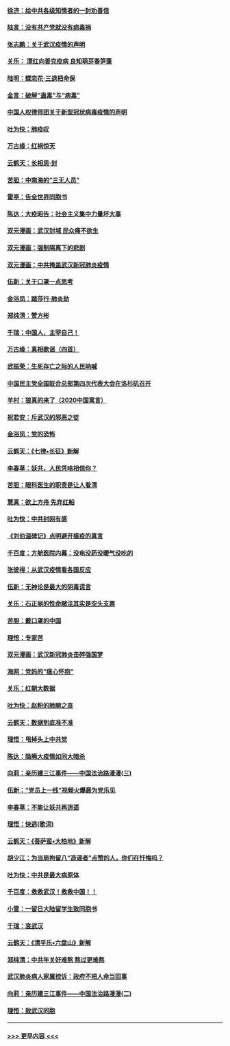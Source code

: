 #### [徐济：给中共各级知情者的一封劝善信](../pages/nsc993/n11868561.md?t=02150922) 
#### [陆言：没有共产党就没有病毒祸](../pages/nsc993/n11868232.md?t=02150922) 
#### [张志鹏：关于武汉疫情的声明](../pages/nsc993/n11867182.md?t=02150922) 
#### [关乐： 漂红向善克疫病 良知萌芽春笋蓬](../pages/nsc993/n11865710.md?t=02150922) 
#### [陆明：蝶恋花‧三退把命保](../pages/nsc993/n11865673.md?t=02150922) 
#### [金言：破解“蛊毒”与“病毒”](../pages/nsc993/n11864103.md?t=02150922) 
#### [中国人权律师团关于新型冠状病毒疫情的声明](../pages/nsc993/n11864249.md?t=02150922) 
#### [吐为快：肺疫叹](../pages/nsc993/n11864027.md?t=02150922) 
#### [万古缘：红祸惊天](../pages/nsc993/n11864079.md?t=02150922) 
#### [云鹤天：长相思‧封](../pages/nsc993/n11864006.md?t=02150922) 
#### [苦胆：中南海的“三无人员”](../pages/nsc993/n11862997.md?t=02150922) 
#### [雷亭：告全世界同胞书](../pages/nsc993/n11862572.md?t=02150922) 
#### [陈达：大疫昭告：社会主义集中力量坏大事](../pages/nsc993/n11859419.md?t=02150922) 
#### [双元漫画：武汉封城 民众痛不欲生](../pages/nsc993/n11859287.md?t=02150922) 
#### [双元漫画：强制隔离下的悲剧](../pages/nsc993/n11859244.md?t=02150922) 
#### [双元漫画：中共掩盖武汉新冠肺炎疫情](../pages/nsc993/n11858249.md?t=02150922) 
#### [伍新：关于口罩一点思考](../pages/nsc993/n11859195.md?t=02150922) 
#### [金浴凤：踏莎行‧肺炎劫](../pages/nsc993/n11858227.md?t=02150922) 
#### [郑纯清：赞方彬](../pages/nsc993/n11856803.md?t=02150922) 
#### [千瑞；中国人，主宰自己！](../pages/nsc993/n11856793.md?t=02150922) 
#### [万古缘：真相歌谣（四首）](../pages/nsc993/n11856263.md?t=02150922) 
#### [武振荣：生死存亡之际的人民呐喊](../pages/nsc993/n11856256.md?t=02150922) 
#### [中国民主党全国联合总部第四次代表大会在洛杉矶召开](../pages/nsc993/n11856344.md?t=02150922) 
#### [羊村：狼真的来了（2020中国寓言）](../pages/nsc993/n11856229.md?t=02150922) 
#### [祝君安：斥武汉的邪恶之徒](../pages/nsc993/n11855861.md?t=02150922) 
#### [金浴凤：党的恐怖](../pages/nsc993/n11855849.md?t=02150922) 
#### [云鹤天：《七律▪长征》新解](../pages/nsc993/n11855479.md?t=02150922) 
#### [李春草：妖共，人民凭啥相信你？](../pages/nsc993/n11855196.md?t=02150922) 
#### [苦胆：眼科医生的职责是让人看清](../pages/nsc993/n11853840.md?t=02150922) 
#### [慧真：欲上方舟 先弃红船](../pages/nsc993/n11853483.md?t=02150922) 
#### [吐为快：中共封网有感](../pages/nsc993/n11852575.md?t=02150922) 
#### [《刘伯温碑记》点明避开瘟疫的真言](../pages/nsc993/n11852128.md?t=02150922) 
#### [千百度：方舱医院内幕：没电没药没暖气没吃的](../pages/nsc993/n11850211.md?t=02150922) 
#### [张彼得：从武汉疫情看各国反应](../pages/nsc993/n11850102.md?t=02150922) 
#### [伍新：无神论是最大的阴毒谎言](../pages/nsc993/n11846129.md?t=02150922) 
#### [关乐：石正丽的性命赌注其实是空头支票](../pages/nsc993/n11846109.md?t=02150922) 
#### [苦胆：戴口罩的中国](../pages/nsc993/n11845576.md?t=02150922) 
#### [理悟：专家苦](../pages/nsc993/n11845564.md?t=02150922) 
#### [双元漫画：武汉新冠肺炎击碎强国梦](../pages/nsc993/n11843320.md?t=02150922) 
#### [海网：党妈的“瘟心怀抱”](../pages/nsc993/n11840740.md?t=02150922) 
#### [关乐：红朝大数据](../pages/nsc993/n11840675.md?t=02150922) 
#### [吐为快：赵粉的肺腑之哀](../pages/nsc993/n11840618.md?t=02150922) 
#### [云鹤天：数据到底准不准](../pages/nsc993/n11840325.md?t=02150922) 
#### [理悟：甩掉头上中共党](../pages/nsc993/n11838826.md?t=02150922) 
#### [陈达：隐瞒大疫情如同大暗杀](../pages/nsc993/n11838771.md?t=02150922) 
#### [向莉：亲历建三江事件——中国法治路漫漫(三)](../pages/nsc993/n11831825.md?t=02150922) 
#### [伍新：“党员上一线”视频火爆最为党乐见](../pages/nsc993/n11838200.md?t=02150922) 
#### [李春草：不能让妖共再逍遥](../pages/nsc993/n11838102.md?t=02150922) 
#### [理悟：快逃(歌词)](../pages/nsc993/n11838083.md?t=02150922) 
#### [云鹤天：《菩萨蛮▪大柏地》新解](../pages/nsc993/n11838059.md?t=02150922) 
#### [胡少江：为当局拘留八“造谣者”点赞的人，你们在忏悔吗？](../pages/nsc993/n11836801.md?t=02150922) 
#### [吐为快：中共是最大病原体](../pages/nsc993/n11836748.md?t=02150922) 
#### [千百度：救救武汉！救救中国！！](../pages/nsc993/n11836145.md?t=02150922) 
#### [小雪：一留日大陆留学生致同胞书](../pages/nsc993/n11834624.md?t=02150922) 
#### [千瑞：哀武汉](../pages/nsc993/n11833647.md?t=02150922) 
#### [云鹤天：《清平乐▪六盘山》新解](../pages/nsc993/n11833611.md?t=02150922) 
#### [郑纯清：中共年关好难熬 熬过更难熬](../pages/nsc993/n11833489.md?t=02150922) 
#### [武汉肺炎病人家属控诉：政府不把人命当回事](../pages/nsc993/n11833205.md?t=02150922) 
#### [向莉：亲历建三江事件——中国法治路漫漫(二)](../pages/nsc993/n11829102.md?t=02150922) 
#### [理悟：致武汉同胞](../pages/nsc993/n11831522.md?t=02150922) 

----
#### [ >>> 更早内容 <<< ](../indexes/nsc993-earlier.md)
